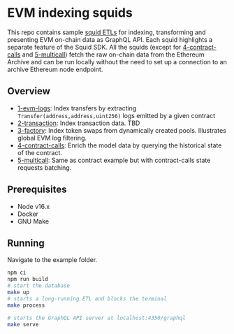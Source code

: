 # EVM indexing squids

This repo contains sample [squid ETLs](https://docs.subsquid.io/overview/) for indexing, transforming and presenting EVM on-chain data as GraphQL API. Each squid highlights a separate feature of the Squid SDK. All the squids (except for [4-contract-calls](https://github.com/belopash/contract-example) and [5-multicall](https://github.com/belopash/multicall-example)) fetch the raw on-chain data from the Ethereum Archive and can be run locally without the need to set up a connection to an archive Ethereum node endpoint.

## Overview

- [1-evm-logs](https://github.com/belopash/evm-logs-example): Index transfers by extracting `Transfer(address,address,uint256)` logs emitted by a given contract
- [2-transaction](): Index transaction data. TBD
- [3-factory](https://github.com/belopash/factory-example): Index token swaps from dynamically created pools. Illustrates global EVM log filtering.
- [4-contract-calls](https://github.com/belopash/contract-example): Enrich the model data by querying the historical state of the contract.
- [5-multicall](https://github.com/belopash/multicall-example): Same as contract example but with contract-calls state requests batching.

## Prerequisites

- Node v16.x
- Docker
- GNU Make

## Running 

Navigate to the example folder.

```bash
npm ci
npm run build
# start the database
make up
# starts a long-running ETL and blocks the terminal
make process

# starts the GraphQL API server at localhost:4350/graphql
make serve
```
